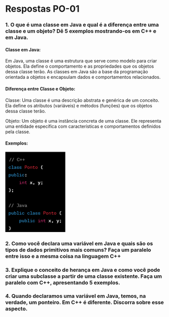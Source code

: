 # Respostas PO-01

### 1. O que é uma classe em Java e qual é a diferença entre uma classe e um objeto? Dê 5 exemplos mostrando-os em C++ e em Java. 

#### **Classe em Java:**

Em Java, uma classe é uma estrutura que serve como modelo para criar objetos. Ela define o comportamento e as propriedades que os objetos dessa classe terão. As classes em Java são a base da programação orientada a objetos e encapsulam dados e comportamentos relacionados.

#### **Diferença entre Classe e Objeto:**

Classe: Uma classe é uma descrição abstrata e genérica de um conceito. Ela define os atributos (variáveis) e métodos (funções) que os objetos dessa classe terão.

Objeto: Um objeto é uma instância concreta de uma classe. Ele representa uma entidade específica com características e comportamentos definidos pela classe.

#### **Exemplos:**

![Exemplo 1: Ponto em um plano 2D](Images/Captura%20de%20tela%202023-12-13%20101000.png)

### 2. Como você declara uma variável em Java e quais são os tipos de dados primitivos mais comuns? Faça um paralelo entre isso e a mesma coisa na linguagem C++

### 3. Explique o conceito de herança em Java e como você pode criar uma subclasse a partir de uma classe existente. Faça um paralelo com C++, apresentando 5 exemplos.

### 4. Quando declaramos uma variável em Java, temos, na verdade, um ponteiro. Em C++ é diferente. Discorra sobre esse aspecto.